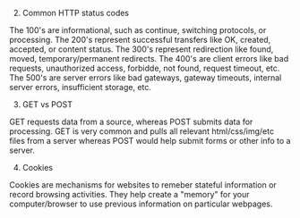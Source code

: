 2. Common HTTP status codes

The 100's are informational, such as continue, switching protocols, or processing.
The 200's represent successful transfers like OK, created, accepted, or content status.
The 300's represent redirection like found, moved, temporary/permanent redirects.
The 400's are client errors like bad requests, unauthorized access, forbidde, not found, request timeout, etc.
The 500's are server errors like bad gateways, gateway timeouts, internal server errors, insufficient storage, etc.


3. GET vs POST

GET requests data from a source, whereas POST submits data for processing. GET is very common and pulls all relevant html/css/img/etc files from a server whereas POST would help submit forms or other info to a server.

4. Cookies

Cookies are mechanisms for websites to remeber stateful information or record browsing activities. They help create a "memory" for your computer/browser to use previous information on particular webpages.